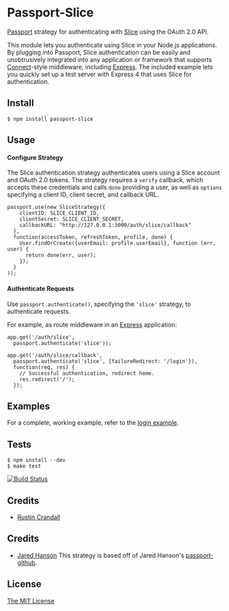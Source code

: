 # Passport-Slice

[Passport](http://passportjs.org/) strategy for authenticating with [Slice](https://www.slice.com/)
using the OAuth 2.0 API.

This module lets you authenticate using Slice in your Node.js applications.
By plugging into Passport, Slice authentication can be easily and
unobtrusively integrated into any application or framework that supports
[Connect](http://www.senchalabs.org/connect/)-style middleware, including
[Express](http://expressjs.com/). The included example lets you quickly set up
a test server with Express 4 that uses Slice for authentication.

## Install

    $ npm install passport-slice

## Usage

#### Configure Strategy

The Slice authentication strategy authenticates users using a Slice account
and OAuth 2.0 tokens.  The strategy requires a `verify` callback, which accepts
these credentials and calls `done` providing a user, as well as `options`
specifying a client ID, client secret, and callback URL.

    passport.use(new SliceStrategy({
        clientID: SLICE_CLIENT_ID,
        clientSecret: SLICE_CLIENT_SECRET,
        callbackURL: "http://127.0.0.1:3000/auth/slice/callback"
      },
      function(accessToken, refreshToken, profile, done) {
        User.findOrCreate({userEmail: profile.userEmail}, function (err, user) {
          return done(err, user);
        });
      }
    ));

#### Authenticate Requests

Use `passport.authenticate()`, specifying the `'slice'` strategy, to
authenticate requests.

For example, as route middleware in an [Express](http://expressjs.com/)
application:

    app.get('/auth/slice',
      passport.authenticate('slice'));

    app.get('/auth/slice/callback', 
      passport.authenticate('slice', {failureRedirect: '/login'}),
      function(req, res) {
        // Successful authentication, redirect home.
        res.redirect('/');
      });

## Examples

For a complete, working example, refer to the [login example](https://github.com/rustinpc/passport-slice/tree/master/examples/login).

## Tests

    $ npm install --dev
    $ make test

[![Build Status](https://secure.travis-ci.org/rustinpc/passport-slice.png)](http://travis-ci.org/rustinpc/passport-slice)

## Credits

  - [Rustin Crandall](https://github.com/rustinpc)

## Credits

  - [Jared Hanson](https://github.com/jaredhanson)
  This strategy is based off of Jared Hanson's [passport-github](https://github.com/jaredhanson/passport-github).

## License

[The MIT License](http://opensource.org/licenses/MIT)
